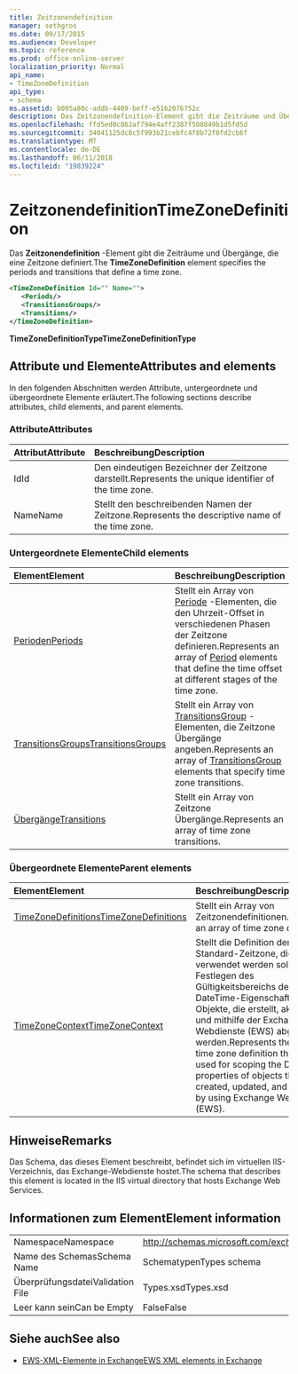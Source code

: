 ```yaml
---
title: Zeitzonendefinition
manager: sethgros
ms.date: 09/17/2015
ms.audience: Developer
ms.topic: reference
ms.prod: office-online-server
localization_priority: Normal
api_name:
- TimeZoneDefinition
api_type:
- schema
ms.assetid: b005a80c-addb-4409-beff-e5162076752c
description: Das Zeitzonendefinition-Element gibt die Zeiträume und Übergänge, die eine Zeitzone definiert.
ms.openlocfilehash: ffd5ed0c862af794e4aff2387f508849b1d5fd5d
ms.sourcegitcommit: 34041125dc8c5f993b21cebfc4f8b72f0fd2cb6f
ms.translationtype: MT
ms.contentlocale: de-DE
ms.lasthandoff: 06/11/2018
ms.locfileid: "19839224"
---
```

# <a name="timezonedefinition"></a><span data-ttu-id="99f4f-103">Zeitzonendefinition</span><span class="sxs-lookup"><span data-stu-id="99f4f-103">TimeZoneDefinition</span></span>

<span data-ttu-id="99f4f-104">Das **Zeitzonendefinition** -Element gibt die Zeiträume und Übergänge, die eine Zeitzone definiert.</span><span class="sxs-lookup"><span data-stu-id="99f4f-104">The **TimeZoneDefinition** element specifies the periods and transitions that define a time zone.</span></span> 
  
```XML
<TimeZoneDefinition Id="" Name="">
   <Periods/>
   <TransitionsGroups/>
   <Transitions/>
</TimeZoneDefinition>

```

 <span data-ttu-id="99f4f-105">**TimeZoneDefinitionType**</span><span class="sxs-lookup"><span data-stu-id="99f4f-105">**TimeZoneDefinitionType**</span></span>
## <a name="attributes-and-elements"></a><span data-ttu-id="99f4f-106">Attribute und Elemente</span><span class="sxs-lookup"><span data-stu-id="99f4f-106">Attributes and elements</span></span>

<span data-ttu-id="99f4f-107">In den folgenden Abschnitten werden Attribute, untergeordnete und übergeordnete Elemente erläutert.</span><span class="sxs-lookup"><span data-stu-id="99f4f-107">The following sections describe attributes, child elements, and parent elements.</span></span>
  
### <a name="attributes"></a><span data-ttu-id="99f4f-108">Attribute</span><span class="sxs-lookup"><span data-stu-id="99f4f-108">Attributes</span></span>

|<span data-ttu-id="99f4f-109">**Attribut**</span><span class="sxs-lookup"><span data-stu-id="99f4f-109">**Attribute**</span></span>|<span data-ttu-id="99f4f-110">**Beschreibung**</span><span class="sxs-lookup"><span data-stu-id="99f4f-110">**Description**</span></span>|
|:-----|:-----|
|<span data-ttu-id="99f4f-111">Id</span><span class="sxs-lookup"><span data-stu-id="99f4f-111">Id</span></span>  <br/> |<span data-ttu-id="99f4f-112">Den eindeutigen Bezeichner der Zeitzone darstellt.</span><span class="sxs-lookup"><span data-stu-id="99f4f-112">Represents the unique identifier of the time zone.</span></span>  <br/> |
|<span data-ttu-id="99f4f-113">Name</span><span class="sxs-lookup"><span data-stu-id="99f4f-113">Name</span></span>  <br/> |<span data-ttu-id="99f4f-114">Stellt den beschreibenden Namen der Zeitzone.</span><span class="sxs-lookup"><span data-stu-id="99f4f-114">Represents the descriptive name of the time zone.</span></span>  <br/> |
   
### <a name="child-elements"></a><span data-ttu-id="99f4f-115">Untergeordnete Elemente</span><span class="sxs-lookup"><span data-stu-id="99f4f-115">Child elements</span></span>

|<span data-ttu-id="99f4f-116">**Element**</span><span class="sxs-lookup"><span data-stu-id="99f4f-116">**Element**</span></span>|<span data-ttu-id="99f4f-117">**Beschreibung**</span><span class="sxs-lookup"><span data-stu-id="99f4f-117">**Description**</span></span>|
|:-----|:-----|
|[<span data-ttu-id="99f4f-118">Perioden</span><span class="sxs-lookup"><span data-stu-id="99f4f-118">Periods</span></span>](periods.md) <br/> |<span data-ttu-id="99f4f-119">Stellt ein Array von [Periode](period.md) -Elementen, die den Uhrzeit-Offset in verschiedenen Phasen der Zeitzone definieren.</span><span class="sxs-lookup"><span data-stu-id="99f4f-119">Represents an array of [Period](period.md) elements that define the time offset at different stages of the time zone.</span></span>  <br/> |
|[<span data-ttu-id="99f4f-120">TransitionsGroups</span><span class="sxs-lookup"><span data-stu-id="99f4f-120">TransitionsGroups</span></span>](transitionsgroups.md) <br/> |<span data-ttu-id="99f4f-121">Stellt ein Array von [TransitionsGroup](transitionsgroup.md) -Elementen, die Zeitzone Übergänge angeben.</span><span class="sxs-lookup"><span data-stu-id="99f4f-121">Represents an array of [TransitionsGroup](transitionsgroup.md) elements that specify time zone transitions.</span></span>  <br/> |
|[<span data-ttu-id="99f4f-122">Übergänge</span><span class="sxs-lookup"><span data-stu-id="99f4f-122">Transitions</span></span>](transitions.md) <br/> |<span data-ttu-id="99f4f-123">Stellt ein Array von Zeitzone Übergänge.</span><span class="sxs-lookup"><span data-stu-id="99f4f-123">Represents an array of time zone transitions.</span></span>  <br/> |
   
### <a name="parent-elements"></a><span data-ttu-id="99f4f-124">Übergeordnete Elemente</span><span class="sxs-lookup"><span data-stu-id="99f4f-124">Parent elements</span></span>

|<span data-ttu-id="99f4f-125">**Element**</span><span class="sxs-lookup"><span data-stu-id="99f4f-125">**Element**</span></span>|<span data-ttu-id="99f4f-126">**Beschreibung**</span><span class="sxs-lookup"><span data-stu-id="99f4f-126">**Description**</span></span>|
|:-----|:-----|
|[<span data-ttu-id="99f4f-127">TimeZoneDefinitions</span><span class="sxs-lookup"><span data-stu-id="99f4f-127">TimeZoneDefinitions</span></span>](timezonedefinitions.md) <br/> |<span data-ttu-id="99f4f-128">Stellt ein Array von Zeitzonendefinitionen.</span><span class="sxs-lookup"><span data-stu-id="99f4f-128">Represents an array of time zone definitions.</span></span>  <br/> |
|[<span data-ttu-id="99f4f-129">TimeZoneContext</span><span class="sxs-lookup"><span data-stu-id="99f4f-129">TimeZoneContext</span></span>](timezonecontext.md) <br/> |<span data-ttu-id="99f4f-130">Stellt die Definition der Standard-Zeitzone, die verwendet werden soll, für das Festlegen des Gültigkeitsbereichs der DateTime-Eigenschaft der Objekte, die erstellt, aktualisiert und mithilfe der Exchange-Webdienste (EWS) abgerufen werden.</span><span class="sxs-lookup"><span data-stu-id="99f4f-130">Represents the default time zone definition that is to be used for scoping the DateTime properties of objects that are created, updated, and retrieved by using Exchange Web Services (EWS).</span></span>  <br/> |
   
## <a name="remarks"></a><span data-ttu-id="99f4f-131">Hinweise</span><span class="sxs-lookup"><span data-stu-id="99f4f-131">Remarks</span></span>

<span data-ttu-id="99f4f-132">Das Schema, das dieses Element beschreibt, befindet sich im virtuellen IIS-Verzeichnis, das Exchange-Webdienste hostet.</span><span class="sxs-lookup"><span data-stu-id="99f4f-132">The schema that describes this element is located in the IIS virtual directory that hosts Exchange Web Services.</span></span>
  
## <a name="element-information"></a><span data-ttu-id="99f4f-133">Informationen zum Element</span><span class="sxs-lookup"><span data-stu-id="99f4f-133">Element information</span></span>

|||
|:-----|:-----|
|<span data-ttu-id="99f4f-134">Namespace</span><span class="sxs-lookup"><span data-stu-id="99f4f-134">Namespace</span></span>  <br/> |http://schemas.microsoft.com/exchange/services/2006/types  <br/> |
|<span data-ttu-id="99f4f-135">Name des Schemas</span><span class="sxs-lookup"><span data-stu-id="99f4f-135">Schema Name</span></span>  <br/> |<span data-ttu-id="99f4f-136">Schematypen</span><span class="sxs-lookup"><span data-stu-id="99f4f-136">Types schema</span></span>  <br/> |
|<span data-ttu-id="99f4f-137">Überprüfungsdatei</span><span class="sxs-lookup"><span data-stu-id="99f4f-137">Validation File</span></span>  <br/> |<span data-ttu-id="99f4f-138">Types.xsd</span><span class="sxs-lookup"><span data-stu-id="99f4f-138">Types.xsd</span></span>  <br/> |
|<span data-ttu-id="99f4f-139">Leer kann sein</span><span class="sxs-lookup"><span data-stu-id="99f4f-139">Can be Empty</span></span>  <br/> |<span data-ttu-id="99f4f-140">False</span><span class="sxs-lookup"><span data-stu-id="99f4f-140">False</span></span>  <br/> |
   
## <a name="see-also"></a><span data-ttu-id="99f4f-141">Siehe auch</span><span class="sxs-lookup"><span data-stu-id="99f4f-141">See also</span></span>



- [<span data-ttu-id="99f4f-142">EWS-XML-Elemente in Exchange</span><span class="sxs-lookup"><span data-stu-id="99f4f-142">EWS XML elements in Exchange</span></span>](ews-xml-elements-in-exchange.md)

